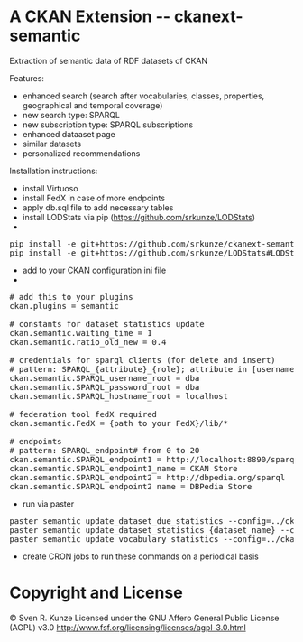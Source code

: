 A CKAN Extension -- ckanext-semantic
================
Extraction of semantic data of RDF datasets of CKAN

Features:
 - enhanced search (search after vocabularies, classes, properties, geographical and temporal coverage)
 - new search type: SPARQL
 - new subscription type: SPARQL subscriptions
 - enhanced dataaset page
 - similar datasets
 - personalized recommendations

Installation instructions:
 - install Virtuoso
 - install FedX in case of more endpoints
 - apply db.sql file to add necessary tables
 - install LODStats via pip (https://github.com/srkunze/LODStats)
 - 
<pre>
pip install -e git+https://github.com/srkunze/ckanext-semantic#egg=ckanext-semantic
pip install -e git+https://github.com/srkunze/LODStats#LODStats
</pre>

- add to your CKAN configuration ini file
- 
<pre>
# add this to your plugins
ckan.plugins = semantic

# constants for dataset statistics update
ckan.semantic.waiting_time = 1
ckan.semantic.ratio_old_new = 0.4

# credentials for sparql clients (for delete and insert)
# pattern: SPARQL_{attribute}_{role}; attribute in [username, password, hostname]; role in [root]
ckan.semantic.SPARQL_username_root = dba
ckan.semantic.SPARQL_password_root = dba
ckan.semantic.SPARQL_hostname_root = localhost

# federation tool fedX required
ckan.semantic.FedX = {path to your FedX}/lib/*

# endpoints
# pattern: SPARQL_endpoint# from 0 to 20
ckan.semantic.SPARQL_endpoint1 = http://localhost:8890/sparql
ckan.semantic.SPARQL_endpoint1_name = CKAN Store
ckan.semantic.SPARQL_endpoint2 = http://dbpedia.org/sparql
ckan.semantic.SPARQL_endpoint2_name = DBPedia Store
</pre>

 - run via paster

<pre>
paster semantic update_dataset_due_statistics --config=../ckan/development.ini
paster semantic update_dataset_statistics {dataset_name} --config=../ckan/development.ini
paster semantic update_vocabulary_statistics --config=../ckan/development.ini
</pre>
 - create CRON jobs to run these commands on a periodical basis


Copyright and License
===
© Sven R. Kunze
Licensed under the GNU Affero General Public License (AGPL) v3.0
http://www.fsf.org/licensing/licenses/agpl-3.0.html
